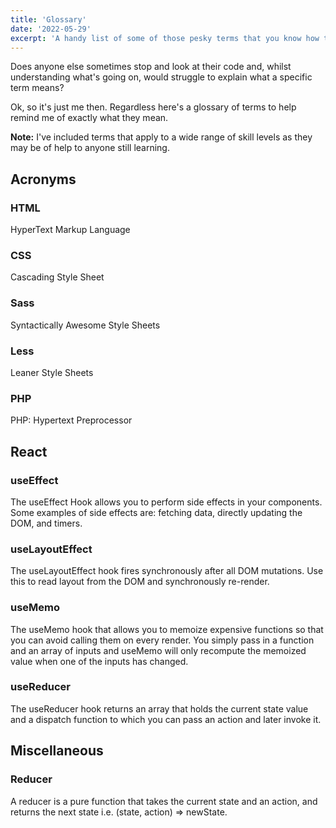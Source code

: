 ```yaml
---
title: 'Glossary'
date: '2022-05-29'
excerpt: 'A handy list of some of those pesky terms that you know how to use but often forget what they mean.'
---
```


Does anyone else sometimes stop and look at their code and, whilst understanding what's going on, would struggle to explain what a specific term means?

Ok, so it's just me then. Regardless here's a glossary of terms to help remind me of exactly what they mean.

**Note:** I've included terms that apply to a wide range of skill levels as they may be of help to anyone still learning.

## Acronyms

### HTML

HyperText Markup Language

### CSS

Cascading Style Sheet

### Sass

Syntactically Awesome Style Sheets

### Less

Leaner Style Sheets

### PHP

PHP: Hypertext Preprocessor

## React

### useEffect

The useEffect Hook allows you to perform side effects in your components. Some examples of side effects are: fetching data, directly updating the DOM, and timers.

### useLayoutEffect

The useLayoutEffect hook fires synchronously after all DOM mutations. Use this to read layout from the DOM and synchronously re-render.

### useMemo

The useMemo hook that allows you to memoize expensive functions so that you can avoid calling them on every render. You simply pass in a function and an array of inputs and useMemo will only recompute the memoized value when one of the inputs has changed.

### useReducer

The useReducer hook returns an array that holds the current state value and a dispatch function to which you can pass an action and later invoke it.

## Miscellaneous

### Reducer

A reducer is a pure function that takes the current state and an action, and returns the next state i.e. (state, action) => newState.
